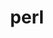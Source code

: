 ---
title: "perl"
layout: cache
categories: [package, develop-2024-11-03]
meta: {"versions": ["5.40.0"], "compilers": ["apple-clang@=15.0.0", "cce@=15.0.1", "gcc@=10.2.1", "gcc@=11.1.0", "gcc@=11.4.0", "gcc@=12.3.0", "gcc@=12.4.0", "gcc@=13.2.0", "gcc@=7.3.1", "gcc@=7.5.0", "gcc@=9.4.0", "oneapi@=2024.1.0", "oneapi@=2024.2.1"], "oss": ["amzn2", "centos7", "rhel8", "ubuntu18.04", "ubuntu20.04", "ubuntu22.04", "ubuntu24.04", "ventura"], "platforms": ["darwin", "linux"], "targets": ["aarch64", "neoverse_n1", "neoverse_v1", "neoverse_v2", "ppc64le", "x86_64_v3", "x86_64_v4", "zen4"], "stacks": ["aws-isc", "aws-isc-aarch64", "aws-pcluster-neoverse_v1", "aws-pcluster-x86_64_v4", "build_systems", "data-vis-sdk", "developer-tools-darwin", "developer-tools-manylinux2014", "e4s", "e4s-cray-rhel", "e4s-neoverse-v2", "e4s-neoverse_v1", "e4s-oneapi", "e4s-power", "e4s-rocm-external", "ml-darwin-aarch64-mps", "ml-linux-aarch64-cpu", "ml-linux-aarch64-cuda", "ml-linux-x86_64-cpu", "ml-linux-x86_64-cuda", "ml-linux-x86_64-rocm", "radiuss", "radiuss-aws", "radiuss-aws-aarch64", "root", "tutorial"], "num_specs": 33, "num_specs_by_stack": {"root": 33, "developer-tools-darwin": 1, "ml-darwin-aarch64-mps": 1, "radiuss-aws-aarch64": 4, "aws-isc-aarch64": 2, "aws-pcluster-neoverse_v1": 2, "aws-isc": 1, "radiuss-aws": 2, "aws-pcluster-x86_64_v4": 4, "developer-tools-manylinux2014": 1, "e4s-cray-rhel": 2, "e4s-power": 2, "build_systems": 1, "radiuss": 2, "data-vis-sdk": 2, "e4s-neoverse_v1": 2, "e4s-neoverse-v2": 2, "tutorial": 2, "e4s": 2, "e4s-rocm-external": 1, "e4s-oneapi": 2, "ml-linux-aarch64-cpu": 1, "ml-linux-aarch64-cuda": 1, "ml-linux-x86_64-rocm": 1, "ml-linux-x86_64-cuda": 1, "ml-linux-x86_64-cpu": 1}}
spec_details: [{"hash": "eau6i7hb6bgzoj7vo7nlkkh7ktgrtiao", "compiler": "apple-clang@=15.0.0", "versions": ["5.40.0"], "os": "ventura", "platform": "darwin", "target": "aarch64", "variants": ["build_system=generic", "+cpanm", "+opcode", "+open", "+shared", "+threads"], "stacks": ["root", "developer-tools-darwin", "ml-darwin-aarch64-mps"], "size": "-", "tarball": "https://binaries.spack.io/develop-2024-11-03/build_cache/darwin-ventura-aarch64/apple-clang-15.0.0/perl-5.40.0/darwin-ventura-aarch64-apple-clang-15.0.0-perl-5.40.0-eau6i7hb6bgzoj7vo7nlkkh7ktgrtiao.spack"}, {"hash": "zssj4sot2pbdfvlll3u3mglllokgxhjq", "compiler": "gcc@=7.3.1", "versions": ["5.40.0"], "os": "amzn2", "platform": "linux", "target": "aarch64", "variants": ["build_system=generic", "+cpanm", "+opcode", "+open", "+shared", "+threads"], "stacks": ["root", "radiuss-aws-aarch64"], "size": "-", "tarball": "https://binaries.spack.io/develop-2024-11-03/build_cache/linux-amzn2-aarch64/gcc-7.3.1/perl-5.40.0/linux-amzn2-aarch64-gcc-7.3.1-perl-5.40.0-zssj4sot2pbdfvlll3u3mglllokgxhjq.spack"}, {"hash": "raoqwejxogfctypbptzzarlu4rh6yrlx", "compiler": "gcc@=7.3.1", "versions": ["5.40.0"], "os": "amzn2", "platform": "linux", "target": "aarch64", "variants": ["build_system=generic", "+cpanm", "+opcode", "+open", "+shared", "+threads"], "stacks": ["aws-isc-aarch64", "radiuss-aws-aarch64", "root"], "size": "-", "tarball": "https://binaries.spack.io/develop-2024-11-03/build_cache/linux-amzn2-aarch64/gcc-7.3.1/perl-5.40.0/linux-amzn2-aarch64-gcc-7.3.1-perl-5.40.0-raoqwejxogfctypbptzzarlu4rh6yrlx.spack"}, {"hash": "im3mcp2fopue2sbr3u5542d3ceyytkls", "compiler": "gcc@=7.3.1", "versions": ["5.40.0"], "os": "amzn2", "platform": "linux", "target": "neoverse_n1", "variants": ["build_system=generic", "+cpanm", "+opcode", "+open", "+shared", "+threads"], "stacks": ["aws-isc-aarch64", "radiuss-aws-aarch64", "root"], "size": "-", "tarball": "https://binaries.spack.io/develop-2024-11-03/build_cache/linux-amzn2-neoverse_n1/gcc-7.3.1/perl-5.40.0/linux-amzn2-neoverse_n1-gcc-7.3.1-perl-5.40.0-im3mcp2fopue2sbr3u5542d3ceyytkls.spack"}, {"hash": "gz36aa75zoafppfwrsyx4dcas2an6bh4", "compiler": "gcc@=12.4.0", "versions": ["5.40.0"], "os": "amzn2", "platform": "linux", "target": "neoverse_n1", "variants": ["build_system=generic", "+cpanm", "+opcode", "+open", "+shared", "+threads"], "stacks": ["root", "aws-pcluster-neoverse_v1"], "size": "-", "tarball": "https://binaries.spack.io/develop-2024-11-03/build_cache/linux-amzn2-neoverse_n1/gcc-12.4.0/perl-5.40.0/linux-amzn2-neoverse_n1-gcc-12.4.0-perl-5.40.0-gz36aa75zoafppfwrsyx4dcas2an6bh4.spack"}, {"hash": "c3g3zb5jq52wsr55kayrv54ekpto5gob", "compiler": "gcc@=7.3.1", "versions": ["5.40.0"], "os": "amzn2", "platform": "linux", "target": "neoverse_n1", "variants": ["build_system=generic", "+cpanm", "+opcode", "+open", "+shared", "+threads"], "stacks": ["root", "radiuss-aws-aarch64"], "size": "-", "tarball": "https://binaries.spack.io/develop-2024-11-03/build_cache/linux-amzn2-neoverse_n1/gcc-7.3.1/perl-5.40.0/linux-amzn2-neoverse_n1-gcc-7.3.1-perl-5.40.0-c3g3zb5jq52wsr55kayrv54ekpto5gob.spack"}, {"hash": "eew5vmaft4gan2pgdqibgshwxwpktibq", "compiler": "gcc@=12.4.0", "versions": ["5.40.0"], "os": "amzn2", "platform": "linux", "target": "neoverse_v1", "variants": ["build_system=generic", "+cpanm", "+opcode", "+open", "+shared", "+threads"], "stacks": ["root", "aws-pcluster-neoverse_v1"], "size": "-", "tarball": "https://binaries.spack.io/develop-2024-11-03/build_cache/linux-amzn2-neoverse_v1/gcc-12.4.0/perl-5.40.0/linux-amzn2-neoverse_v1-gcc-12.4.0-perl-5.40.0-eew5vmaft4gan2pgdqibgshwxwpktibq.spack"}, {"hash": "nvtvxt62tm6khyikvbqkey2f4avezbxq", "compiler": "gcc@=7.3.1", "versions": ["5.40.0"], "os": "amzn2", "platform": "linux", "target": "x86_64_v3", "variants": ["build_system=generic", "+cpanm", "+opcode", "+open", "+shared", "+threads"], "stacks": ["root", "aws-isc", "radiuss-aws"], "size": "-", "tarball": "https://binaries.spack.io/develop-2024-11-03/build_cache/linux-amzn2-x86_64_v3/gcc-7.3.1/perl-5.40.0/linux-amzn2-x86_64_v3-gcc-7.3.1-perl-5.40.0-nvtvxt62tm6khyikvbqkey2f4avezbxq.spack"}, {"hash": "u3i7v54w5afp6qa22a4yc5tvah2ppdo2", "compiler": "gcc@=12.4.0", "versions": ["5.40.0"], "os": "amzn2", "platform": "linux", "target": "x86_64_v3", "variants": ["build_system=generic", "+cpanm", "+opcode", "+open", "+shared", "+threads"], "stacks": ["root", "aws-pcluster-x86_64_v4"], "size": "-", "tarball": "https://binaries.spack.io/develop-2024-11-03/build_cache/linux-amzn2-x86_64_v3/gcc-12.4.0/perl-5.40.0/linux-amzn2-x86_64_v3-gcc-12.4.0-perl-5.40.0-u3i7v54w5afp6qa22a4yc5tvah2ppdo2.spack"}, {"hash": "hogs54jtirkesjbbeijnho6q5rv7gtpi", "compiler": "gcc@=7.3.1", "versions": ["5.40.0"], "os": "amzn2", "platform": "linux", "target": "x86_64_v3", "variants": ["build_system=generic", "+cpanm", "+opcode", "+open", "+shared", "+threads"], "stacks": ["root", "radiuss-aws"], "size": "-", "tarball": "https://binaries.spack.io/develop-2024-11-03/build_cache/linux-amzn2-x86_64_v3/gcc-7.3.1/perl-5.40.0/linux-amzn2-x86_64_v3-gcc-7.3.1-perl-5.40.0-hogs54jtirkesjbbeijnho6q5rv7gtpi.spack"}, {"hash": "the2jmlxu2arfg3frcdga6tdvqr463lo", "compiler": "gcc@=12.4.0", "versions": ["5.40.0"], "os": "amzn2", "platform": "linux", "target": "x86_64_v4", "variants": ["build_system=generic", "+cpanm", "+opcode", "+open", "+shared", "+threads"], "stacks": ["root", "aws-pcluster-x86_64_v4"], "size": "-", "tarball": "https://binaries.spack.io/develop-2024-11-03/build_cache/linux-amzn2-x86_64_v4/gcc-12.4.0/perl-5.40.0/linux-amzn2-x86_64_v4-gcc-12.4.0-perl-5.40.0-the2jmlxu2arfg3frcdga6tdvqr463lo.spack"}, {"hash": "khgrgc33tjspfwsphs3773vokra3zwqt", "compiler": "oneapi@=2024.1.0", "versions": ["5.40.0"], "os": "amzn2", "platform": "linux", "target": "x86_64_v3", "variants": ["build_system=generic", "+cpanm", "+opcode", "+open", "+shared", "+threads"], "stacks": ["root", "aws-pcluster-x86_64_v4"], "size": "-", "tarball": "https://binaries.spack.io/develop-2024-11-03/build_cache/linux-amzn2-x86_64_v3/oneapi-2024.1.0/perl-5.40.0/linux-amzn2-x86_64_v3-oneapi-2024.1.0-perl-5.40.0-khgrgc33tjspfwsphs3773vokra3zwqt.spack"}, {"hash": "cznthvrecpjllyyx3dagchkcqpwooivw", "compiler": "gcc@=10.2.1", "versions": ["5.40.0"], "os": "centos7", "platform": "linux", "target": "x86_64_v3", "variants": ["build_system=generic", "+cpanm", "+opcode", "+open", "+shared", "+threads"], "stacks": ["root", "developer-tools-manylinux2014"], "size": "-", "tarball": "https://binaries.spack.io/develop-2024-11-03/build_cache/linux-centos7-x86_64_v3/gcc-10.2.1/perl-5.40.0/linux-centos7-x86_64_v3-gcc-10.2.1-perl-5.40.0-cznthvrecpjllyyx3dagchkcqpwooivw.spack"}, {"hash": "ixwf6zcm5dxwfdha5gpewrhzs2yvhwj6", "compiler": "oneapi@=2024.1.0", "versions": ["5.40.0"], "os": "amzn2", "platform": "linux", "target": "x86_64_v4", "variants": ["build_system=generic", "+cpanm", "+opcode", "+open", "+shared", "+threads"], "stacks": ["root", "aws-pcluster-x86_64_v4"], "size": "-", "tarball": "https://binaries.spack.io/develop-2024-11-03/build_cache/linux-amzn2-x86_64_v4/oneapi-2024.1.0/perl-5.40.0/linux-amzn2-x86_64_v4-oneapi-2024.1.0-perl-5.40.0-ixwf6zcm5dxwfdha5gpewrhzs2yvhwj6.spack"}, {"hash": "vg7mf6xxzfkar224ntscedrugk7wjzgr", "compiler": "cce@=15.0.1", "versions": ["5.40.0"], "os": "rhel8", "platform": "linux", "target": "zen4", "variants": ["build_system=generic", "+cpanm", "+opcode", "+open", "+shared", "+threads"], "stacks": ["root", "e4s-cray-rhel"], "size": "-", "tarball": "https://binaries.spack.io/develop-2024-11-03/build_cache/linux-rhel8-zen4/cce-15.0.1/perl-5.40.0/linux-rhel8-zen4-cce-15.0.1-perl-5.40.0-vg7mf6xxzfkar224ntscedrugk7wjzgr.spack"}, {"hash": "rftqbg6icjngkursulxq7ymalk6d5mw4", "compiler": "cce@=15.0.1", "versions": ["5.40.0"], "os": "rhel8", "platform": "linux", "target": "zen4", "variants": ["build_system=generic", "+cpanm", "+opcode", "+open", "+shared", "+threads"], "stacks": ["root", "e4s-cray-rhel"], "size": "-", "tarball": "https://binaries.spack.io/develop-2024-11-03/build_cache/linux-rhel8-zen4/cce-15.0.1/perl-5.40.0/linux-rhel8-zen4-cce-15.0.1-perl-5.40.0-rftqbg6icjngkursulxq7ymalk6d5mw4.spack"}, {"hash": "aeluyuez33vr5lqwjq7e2zg5yetlvnqo", "compiler": "gcc@=9.4.0", "versions": ["5.40.0"], "os": "ubuntu20.04", "platform": "linux", "target": "ppc64le", "variants": ["build_system=generic", "+cpanm", "+opcode", "+open", "+shared", "+threads"], "stacks": ["root", "e4s-power"], "size": "-", "tarball": "https://binaries.spack.io/develop-2024-11-03/build_cache/linux-ubuntu20.04-ppc64le/gcc-9.4.0/perl-5.40.0/linux-ubuntu20.04-ppc64le-gcc-9.4.0-perl-5.40.0-aeluyuez33vr5lqwjq7e2zg5yetlvnqo.spack"}, {"hash": "uf3kcbe4bssfqspq6hybsi4hlxp6sfgp", "compiler": "gcc@=7.5.0", "versions": ["5.40.0"], "os": "ubuntu18.04", "platform": "linux", "target": "x86_64_v3", "variants": ["build_system=generic", "+cpanm", "+opcode", "+open", "+shared", "+threads"], "stacks": ["root", "build_systems", "radiuss"], "size": "-", "tarball": "https://binaries.spack.io/develop-2024-11-03/build_cache/linux-ubuntu18.04-x86_64_v3/gcc-7.5.0/perl-5.40.0/linux-ubuntu18.04-x86_64_v3-gcc-7.5.0-perl-5.40.0-uf3kcbe4bssfqspq6hybsi4hlxp6sfgp.spack"}, {"hash": "jfwwxns5377sg6rr7stnxqpg6fl34ynn", "compiler": "gcc@=7.5.0", "versions": ["5.40.0"], "os": "ubuntu18.04", "platform": "linux", "target": "x86_64_v3", "variants": ["build_system=generic", "+cpanm", "+opcode", "+open", "+shared", "+threads"], "stacks": ["root", "radiuss"], "size": "-", "tarball": "https://binaries.spack.io/develop-2024-11-03/build_cache/linux-ubuntu18.04-x86_64_v3/gcc-7.5.0/perl-5.40.0/linux-ubuntu18.04-x86_64_v3-gcc-7.5.0-perl-5.40.0-jfwwxns5377sg6rr7stnxqpg6fl34ynn.spack"}, {"hash": "xagj3z5w5z2n6hxwsm37buy7yluk5vg7", "compiler": "gcc@=9.4.0", "versions": ["5.40.0"], "os": "ubuntu20.04", "platform": "linux", "target": "ppc64le", "variants": ["build_system=generic", "+cpanm", "+opcode", "+open", "+shared", "+threads"], "stacks": ["root", "e4s-power"], "size": "-", "tarball": "https://binaries.spack.io/develop-2024-11-03/build_cache/linux-ubuntu20.04-ppc64le/gcc-9.4.0/perl-5.40.0/linux-ubuntu20.04-ppc64le-gcc-9.4.0-perl-5.40.0-xagj3z5w5z2n6hxwsm37buy7yluk5vg7.spack"}, {"hash": "zvrezggm5tmerorqy4n7xnxwpp7zfglc", "compiler": "gcc@=11.1.0", "versions": ["5.40.0"], "os": "ubuntu20.04", "platform": "linux", "target": "x86_64_v3", "variants": ["build_system=generic", "+cpanm", "+opcode", "+open", "+shared", "+threads"], "stacks": ["root", "data-vis-sdk"], "size": "-", "tarball": "https://binaries.spack.io/develop-2024-11-03/build_cache/linux-ubuntu20.04-x86_64_v3/gcc-11.1.0/perl-5.40.0/linux-ubuntu20.04-x86_64_v3-gcc-11.1.0-perl-5.40.0-zvrezggm5tmerorqy4n7xnxwpp7zfglc.spack"}, {"hash": "sitsm2p7dbud5utshnjol7bb3yv22if4", "compiler": "gcc@=11.1.0", "versions": ["5.40.0"], "os": "ubuntu20.04", "platform": "linux", "target": "x86_64_v3", "variants": ["build_system=generic", "+cpanm", "+opcode", "+open", "+shared", "+threads"], "stacks": ["root", "data-vis-sdk"], "size": "-", "tarball": "https://binaries.spack.io/develop-2024-11-03/build_cache/linux-ubuntu20.04-x86_64_v3/gcc-11.1.0/perl-5.40.0/linux-ubuntu20.04-x86_64_v3-gcc-11.1.0-perl-5.40.0-sitsm2p7dbud5utshnjol7bb3yv22if4.spack"}, {"hash": "zg25ulho3u4yptdworjosysrbi6vrtcq", "compiler": "gcc@=11.4.0", "versions": ["5.40.0"], "os": "ubuntu22.04", "platform": "linux", "target": "neoverse_v1", "variants": ["build_system=generic", "+cpanm", "+opcode", "+open", "+shared", "+threads"], "stacks": ["root", "e4s-neoverse_v1"], "size": "-", "tarball": "https://binaries.spack.io/develop-2024-11-03/build_cache/linux-ubuntu22.04-neoverse_v1/gcc-11.4.0/perl-5.40.0/linux-ubuntu22.04-neoverse_v1-gcc-11.4.0-perl-5.40.0-zg25ulho3u4yptdworjosysrbi6vrtcq.spack"}, {"hash": "spewdlaxzrws3qso4bc6o4spnt4vyxtw", "compiler": "gcc@=11.4.0", "versions": ["5.40.0"], "os": "ubuntu22.04", "platform": "linux", "target": "neoverse_v1", "variants": ["build_system=generic", "+cpanm", "+opcode", "+open", "+shared", "+threads"], "stacks": ["root", "e4s-neoverse_v1"], "size": "-", "tarball": "https://binaries.spack.io/develop-2024-11-03/build_cache/linux-ubuntu22.04-neoverse_v1/gcc-11.4.0/perl-5.40.0/linux-ubuntu22.04-neoverse_v1-gcc-11.4.0-perl-5.40.0-spewdlaxzrws3qso4bc6o4spnt4vyxtw.spack"}, {"hash": "q35d44mioxwrgh2mmogbz35sltg77duw", "compiler": "gcc@=11.4.0", "versions": ["5.40.0"], "os": "ubuntu22.04", "platform": "linux", "target": "neoverse_v2", "variants": ["build_system=generic", "+cpanm", "+opcode", "+open", "+shared", "+threads"], "stacks": ["root", "e4s-neoverse-v2"], "size": "-", "tarball": "https://binaries.spack.io/develop-2024-11-03/build_cache/linux-ubuntu22.04-neoverse_v2/gcc-11.4.0/perl-5.40.0/linux-ubuntu22.04-neoverse_v2-gcc-11.4.0-perl-5.40.0-q35d44mioxwrgh2mmogbz35sltg77duw.spack"}, {"hash": "uqcsezdjzvnos322pbteu4we2qaeyktd", "compiler": "gcc@=11.4.0", "versions": ["5.40.0"], "os": "ubuntu22.04", "platform": "linux", "target": "neoverse_v2", "variants": ["build_system=generic", "+cpanm", "+opcode", "+open", "+shared", "+threads"], "stacks": ["root", "e4s-neoverse-v2"], "size": "-", "tarball": "https://binaries.spack.io/develop-2024-11-03/build_cache/linux-ubuntu22.04-neoverse_v2/gcc-11.4.0/perl-5.40.0/linux-ubuntu22.04-neoverse_v2-gcc-11.4.0-perl-5.40.0-uqcsezdjzvnos322pbteu4we2qaeyktd.spack"}, {"hash": "cwpt5ec6gcal6ftcrrxcecnt74fdjfhi", "compiler": "gcc@=11.4.0", "versions": ["5.40.0"], "os": "ubuntu22.04", "platform": "linux", "target": "x86_64_v3", "variants": ["build_system=generic", "+cpanm", "+opcode", "+open", "+shared", "+threads"], "stacks": ["root", "tutorial", "e4s", "e4s-rocm-external"], "size": "-", "tarball": "https://binaries.spack.io/develop-2024-11-03/build_cache/linux-ubuntu22.04-x86_64_v3/gcc-11.4.0/perl-5.40.0/linux-ubuntu22.04-x86_64_v3-gcc-11.4.0-perl-5.40.0-cwpt5ec6gcal6ftcrrxcecnt74fdjfhi.spack"}, {"hash": "5j247rilnugiyjnjmtwbtpdmlzmmnlzc", "compiler": "gcc@=11.4.0", "versions": ["5.40.0"], "os": "ubuntu22.04", "platform": "linux", "target": "x86_64_v3", "variants": ["build_system=generic", "+cpanm", "+opcode", "+open", "+shared", "+threads"], "stacks": ["root", "e4s"], "size": "-", "tarball": "https://binaries.spack.io/develop-2024-11-03/build_cache/linux-ubuntu22.04-x86_64_v3/gcc-11.4.0/perl-5.40.0/linux-ubuntu22.04-x86_64_v3-gcc-11.4.0-perl-5.40.0-5j247rilnugiyjnjmtwbtpdmlzmmnlzc.spack"}, {"hash": "hkunkm3vzk2ce5vu6t7wyxi4zghkflxj", "compiler": "oneapi@=2024.2.1", "versions": ["5.40.0"], "os": "ubuntu22.04", "platform": "linux", "target": "x86_64_v3", "variants": ["build_system=generic", "+cpanm", "+opcode", "+open", "+shared", "+threads"], "stacks": ["root", "e4s-oneapi"], "size": "-", "tarball": "https://binaries.spack.io/develop-2024-11-03/build_cache/linux-ubuntu22.04-x86_64_v3/oneapi-2024.2.1/perl-5.40.0/linux-ubuntu22.04-x86_64_v3-oneapi-2024.2.1-perl-5.40.0-hkunkm3vzk2ce5vu6t7wyxi4zghkflxj.spack"}, {"hash": "yh25klvfp66je3oiobikmni337no2twz", "compiler": "oneapi@=2024.2.1", "versions": ["5.40.0"], "os": "ubuntu22.04", "platform": "linux", "target": "x86_64_v3", "variants": ["build_system=generic", "+cpanm", "+opcode", "+open", "+shared", "+threads"], "stacks": ["root", "e4s-oneapi"], "size": "-", "tarball": "https://binaries.spack.io/develop-2024-11-03/build_cache/linux-ubuntu22.04-x86_64_v3/oneapi-2024.2.1/perl-5.40.0/linux-ubuntu22.04-x86_64_v3-oneapi-2024.2.1-perl-5.40.0-yh25klvfp66je3oiobikmni337no2twz.spack"}, {"hash": "tt4vkz363spwljfu4mvpr4sd6eu2ibyv", "compiler": "gcc@=12.3.0", "versions": ["5.40.0"], "os": "ubuntu22.04", "platform": "linux", "target": "x86_64_v3", "variants": ["build_system=generic", "+cpanm", "+opcode", "+open", "+shared", "+threads"], "stacks": ["root", "tutorial"], "size": "-", "tarball": "https://binaries.spack.io/develop-2024-11-03/build_cache/linux-ubuntu22.04-x86_64_v3/gcc-12.3.0/perl-5.40.0/linux-ubuntu22.04-x86_64_v3-gcc-12.3.0-perl-5.40.0-tt4vkz363spwljfu4mvpr4sd6eu2ibyv.spack"}, {"hash": "xdbqwvrdes5kmll6xne4k453x2arqenq", "compiler": "gcc@=13.2.0", "versions": ["5.40.0"], "os": "ubuntu24.04", "platform": "linux", "target": "aarch64", "variants": ["build_system=generic", "+cpanm", "+opcode", "+open", "+shared", "+threads"], "stacks": ["root", "ml-linux-aarch64-cpu", "ml-linux-aarch64-cuda"], "size": "-", "tarball": "https://binaries.spack.io/develop-2024-11-03/build_cache/linux-ubuntu24.04-aarch64/gcc-13.2.0/perl-5.40.0/linux-ubuntu24.04-aarch64-gcc-13.2.0-perl-5.40.0-xdbqwvrdes5kmll6xne4k453x2arqenq.spack"}, {"hash": "5m3ugkqcrvejexaxknbyl5d2kycxwswi", "compiler": "gcc@=13.2.0", "versions": ["5.40.0"], "os": "ubuntu24.04", "platform": "linux", "target": "x86_64_v3", "variants": ["build_system=generic", "+cpanm", "+opcode", "+open", "+shared", "+threads"], "stacks": ["root", "ml-linux-x86_64-rocm", "ml-linux-x86_64-cuda", "ml-linux-x86_64-cpu"], "size": "-", "tarball": "https://binaries.spack.io/develop-2024-11-03/build_cache/linux-ubuntu24.04-x86_64_v3/gcc-13.2.0/perl-5.40.0/linux-ubuntu24.04-x86_64_v3-gcc-13.2.0-perl-5.40.0-5m3ugkqcrvejexaxknbyl5d2kycxwswi.spack"}]
---